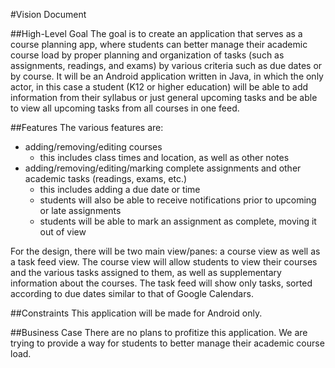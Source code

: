 #Vision Document

##High-Level Goal
The goal is to create an application that serves as a course planning app, where students can better manage their academic course load by proper planning and organization of tasks (such as assignments, readings, and exams) by various criteria such as due dates or by course. It will be an Android application written in Java, in which the only actor, in this case a student (K12 or higher education) will be able to add information from their syllabus or just general upcoming tasks and be able to view all upcoming tasks from all courses in one feed. 

##Features
The various features are:
- adding/removing/editing courses
  - this includes class times and location, as well as other notes
- adding/removing/editing/marking complete assignments and other academic tasks (readings, exams, etc.) 
  - this includes adding a due date or time
  - students will also be able to receive notifications prior to upcoming or late assignments
  - students will be able to mark an assignment as complete, moving it out of view

For the design, there will be two main view/panes: a course view as well as a task feed view. The course view will allow students to view their courses and the various tasks assigned to them, as well as supplementary information about the courses. The task feed will show only tasks, sorted according to due dates similar to that of Google Calendars.

##Constraints
This application will be made for Android only.

##Business Case
There are no plans to profitize this application. We are trying to provide a way for students to better manage their academic course load.